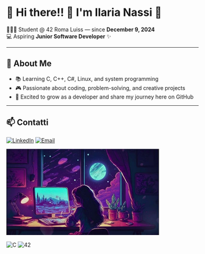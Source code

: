 # 👋 Hi there!! 🌹 I'm Ilaria Nassi 🌹

👩🏻‍💻 Student @ 42 Roma Luiss — since **December 9, 2024**  
💻 Aspiring **Junior Software Developer** ✨  

---

## 🌱 About Me
- 📚 Learning C, C++, C#, Linux, and system programming  
- 🎮 Passionate about coding, problem-solving, and creative projects  
- 🚀 Excited to grow as a developer and share my journey here on GitHub  

---

## 📫 Contatti
[![LinkedIn](https://img.shields.io/badge/LinkedIn-0077B5?style=for-the-badge&logo=linkedin&logoColor=white)](www.linkedin.com/in/ilaria-nassi-617900254)
[![Email](https://img.shields.io/badge/Email-D14836?style=for-the-badge&logo=gmail&logoColor=white)](ilaria.nassi@yahoo.it)


<img src="https://github.com/19Jillian89/19Jillian89/blob/main/Let a mesmerizing lofi aesthetic gif transport you to a world of neon lights and nostalgia, perfectly complementing your vintage style_.jpg" width="400"/>


![C](https://img.shields.io/badge/Language-C-blue) ![42](https://img.shields.io/badge/42-Student-black)
